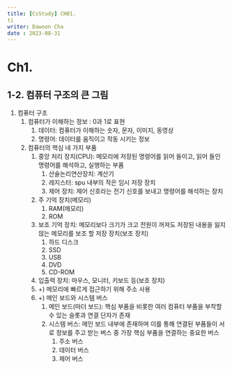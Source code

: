 ```yaml
---
title: [CsStudy] CH01.
ti
writer: Dawoon Cha
date : 2023-08-31
---
```

# Ch1.

## 1-2. 컴퓨터 구조의 큰 그림

1. 컴퓨터 구조
    1. 컴퓨터가 이해하는 정보 : 0과 1로 표현
        1. 데이터: 컴퓨터가 이해하는 숫자, 문자, 이미지, 동영상
        2. 명령어: 데이터를 움직이고 작동 시키는 정보
    2. 컴퓨터의 핵심 네 가지 부품
        1. 중앙 처리 장치(CPU): 메모리에 저장된 명령어를 읽어 들이고, 읽어 들인 명령어를 해석하고, 실행하는 부품
            1. 산술논리연산장치: 계산기
            2. 레지스터: spu 내부의 작은 임시 저장 장치
            3. 제어 장치: 제어 신호라는 전기 신호를 보내고 명령어를 해석하는 장치
        2. 주 기억 장치(메모리)
            1. RAM(메모리)
            2. ROM
        3. 보조 기억 장치: 메모리보다 크기가 크고 전원이 꺼져도 저장된 내용을 잃지 않는 메모리를 보조 할 저장 장치(보조 장치)
            1. 하드 디스크
            2. SSD
            3. USB
            4. DVD
            5. CD-ROM
        4. 입출력 장치: 마우스, 모니터, 키보드 등(보조 장치)
        5. +) 메모리에 빠르게 접근하기 위해 주소 사용
        6. +) 메인 보드와 시스템 버스
            1. 메인 보드(마더 보드): 핵심 부품을 비롯한 여러 컴퓨터 부품을 부착할 수 있는 슬롯과 연결 단자가 존재
            2. 시스템 버스: 메인 보드 내부에 존재하며 이를 통해 연결된 부품들이 서로 정보를 주고 받는 버스 중 가장 핵심 부품을 연결하는 중요한 버스
                1. 주소 버스
                2. 데이터 버스
                3. 제어 버스
